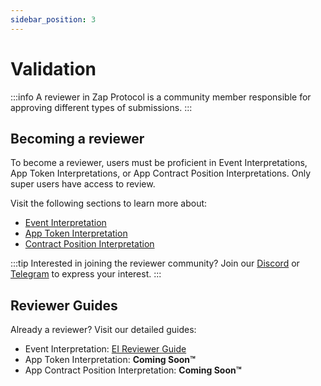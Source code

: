 ```yaml
---
sidebar_position: 3
---
```


# Validation

:::info
A reviewer in Zap Protocol is a community member responsible for approving different types of submissions.
:::

## Becoming a reviewer

To become a reviewer, users must be proficient in Event Interpretations, App Token Interpretations, or App Contract Position Interpretations. Only super users have access to review.

Visit the following sections to learn more about:
- [Event Interpretation](/docs/interpretation/event-interpretation/overview)
- [App Token Interpretation](/docs/interpretation/app-token-interpretation/overview)
- [Contract Position Interpretation](/docs/interpretation/contract-position-interpretation/overview)

:::tip
Interested in joining the reviewer community? Join our [Discord](https://zapper.xyz/discord) or [Telegram](https://t.me/+mAVxPRsA7bE3ZDkx) to express your interest.
:::

## Reviewer Guides

Already a reviewer? Visit our detailed guides:
- Event Interpretation: [EI Reviewer Guide](/docs/interpretation/event-interpretation/reviewer-guide/reviewer-dashboard)
- App Token Interpretation: **Coming Soon™**
- App Contract Position Interpretation: **Coming Soon™**
